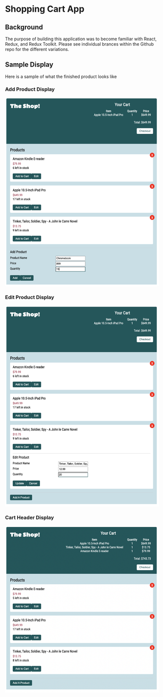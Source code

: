 # Shopping Cart App

## Background
The purpose of building this application was to become familiar with React, Redux, and Redux Toolkit. Please see individual brances within the Github repo for the different variations.

## Sample Display
Here is a sample of what the finished product looks like

### **Add Product Display**
![Alt text](client/public/AddProduct.png "Add Product Display")

### **Edit Product Display**
![Alt text](client/public/EditProduct.png "Edit Product Display")

### **Cart Header Display**
![Alt text](client/public/CartHeader.png "Cart Header Display")